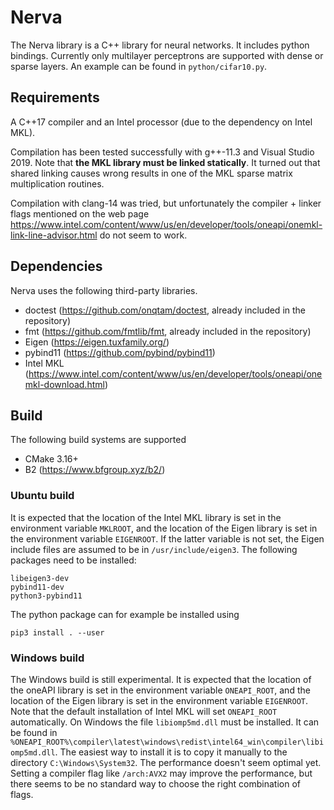 # Nerva
The Nerva library is a C++ library for neural networks. It includes
python bindings. Currently only multilayer perceptrons are supported with
dense or sparse layers. An example can be found in `python/cifar10.py`.

## Requirements
A C++17 compiler and an Intel processor (due to the dependency on Intel MKL).

Compilation has been tested successfully with g++-11.3 and Visual Studio 2019. Note that **the MKL library
must be linked statically**. It turned out that shared linking causes wrong results
in one of the MKL sparse matrix multiplication routines.

Compilation with
clang-14 was tried, but unfortunately the compiler + linker flags mentioned
on the web page https://www.intel.com/content/www/us/en/developer/tools/oneapi/onemkl-link-line-advisor.html
do not seem to work.

## Dependencies
Nerva uses the following third-party libraries.

* doctest (https://github.com/onqtam/doctest, already included in the repository)
* fmt (https://github.com/fmtlib/fmt, already included in the repository)
* Eigen (https://eigen.tuxfamily.org/)
* pybind11 (https://github.com/pybind/pybind11)
* Intel MKL (https://www.intel.com/content/www/us/en/developer/tools/oneapi/onemkl-download.html)

## Build
The following build systems are supported
* CMake 3.16+
* B2 (https://www.bfgroup.xyz/b2/)

### Ubuntu build
It is expected that the location of the Intel MKL library is set
in the environment variable `MKLROOT`, and the location of the Eigen
library is set in the environment variable `EIGENROOT`. If the latter
variable is not set, the Eigen include files are assumed to be in
`/usr/include/eigen3`.
The following packages need to be installed:
```
libeigen3-dev
pybind11-dev
python3-pybind11
```
The python package can for example be installed using
```
pip3 install . --user
```

### Windows build
The Windows build is still experimental. It is expected that the location of the
oneAPI library is set in the environment variable `ONEAPI_ROOT`, and the
location of the Eigen library is set in the environment variable `EIGENROOT`.
Note that the default installation of Intel MKL will set `ONEAPI_ROOT` automatically.
On Windows the file `libiomp5md.dll` must be installed. It can be found
in `%ONEAPI_ROOT%\compiler\latest\windows\redist\intel64_win\compiler\libiomp5md.dll`.
The easiest way to install it is to copy it manually to the directory `C:\Windows\System32`.
The performance doesn't seem optimal yet. Setting a compiler flag like `/arch:AVX2`
may improve the performance, but there seems to be no standard way to choose the
right combination of flags.